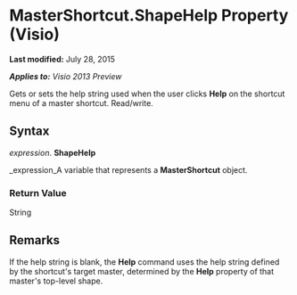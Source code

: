 
# MasterShortcut.ShapeHelp Property (Visio)

 **Last modified:** July 28, 2015

 _**Applies to:** Visio 2013 Preview_

Gets or sets the help string used when the user clicks  **Help** on the shortcut menu of a master shortcut. Read/write.


## Syntax

 _expression_. **ShapeHelp**

 _expression_A variable that represents a  **MasterShortcut** object.


### Return Value

String


## Remarks

If the help string is blank, the  **Help** command uses the help string defined by the shortcut's target master, determined by the **Help** property of that master's top-level shape.

